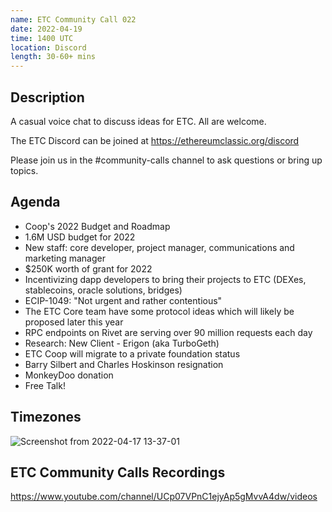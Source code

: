 ```yaml
---
name: ETC Community Call 022
date: 2022-04-19
time: 1400 UTC
location: Discord
length: 30-60+ mins
---
```


## Description

A casual voice chat to discuss ideas for ETC. All are welcome.

The ETC Discord can be joined at https://ethereumclassic.org/discord

Please join us in the #community-calls channel to ask questions or bring up topics.

## Agenda

- Coop's 2022 Budget and Roadmap
- 1.6M USD budget for 2022
- New staff: core developer, project manager, communications and marketing manager 
- $250K worth of grant for 2022
- Incentivizing dapp developers to bring their projects to ETC (DEXes, stablecoins, oracle solutions, bridges)
- ECIP-1049: "Not urgent and rather contentious"
- The ETC Core team have some protocol ideas which will likely be proposed later this year
- RPC endpoints on Rivet are serving over 90 million requests each day
- Research: New Client - Erigon (aka TurboGeth)
- ETC Coop will migrate to a private foundation status
- Barry Silbert and Charles Hoskinson resignation
- MonkeyDoo donation
- Free Talk!

## Timezones

![Screenshot from 2022-04-17 13-37-01](https://user-images.githubusercontent.com/82910708/163710891-aed843c7-9839-40bc-b612-f5c6ca7240e0.png)

## ETC Community Calls Recordings

https://www.youtube.com/channel/UCp07VPnC1ejyAp5gMvvA4dw/videos
